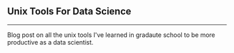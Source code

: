 ## Unix Tools For Data Science
---------

Blog post on all the unix tools I've learned in gradaute school to be more productive as a data scientist.